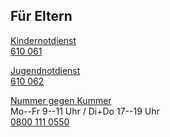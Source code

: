 ## Für Eltern

<a class="external_link" href="https://www.berliner-notdienst-kinderschutz.de/kinder.html">Kindernotdienst</a><br>
[610 061](tel:+4930610061)

<a class="external_link" href="https://www.berliner-notdienst-kinderschutz.de/jugend.html">Jugendnotdienst</a><br>
[610 062](tel:+4930610062)

<a class="external_link" href="https://www.nummergegenkummer.de/elterntelefon.html">Nummer gegen Kummer</a><br>
Mo--Fr 9--11 Uhr / Di+Do 17--19 Uhr<br>
[0800 111 0550](tel:+498001110550)